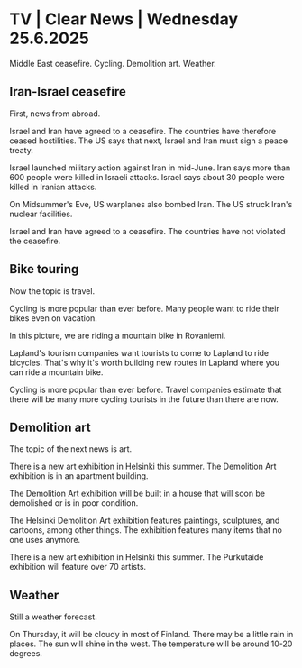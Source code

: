 # TV | Clear News | Wednesday 25.6.2025

Middle East ceasefire. Cycling. Demolition art. Weather.

## Iran-Israel ceasefire

First, news from abroad.

Israel and Iran have agreed to a ceasefire. The countries have therefore ceased hostilities. The US says that next, Israel and Iran must sign a peace treaty.

Israel launched military action against Iran in mid-June. Iran says more than 600 people were killed in Israeli attacks. Israel says about 30 people were killed in Iranian attacks.

On Midsummer's Eve, US warplanes also bombed Iran. The US struck Iran's nuclear facilities.

Israel and Iran have agreed to a ceasefire. The countries have not violated the ceasefire.

## Bike touring

Now the topic is travel.

Cycling is more popular than ever before. Many people want to ride their bikes even on vacation.

In this picture, we are riding a mountain bike in Rovaniemi.

Lapland's tourism companies want tourists to come to Lapland to ride bicycles. That's why it's worth building new routes in Lapland where you can ride a mountain bike.

Cycling is more popular than ever before. Travel companies estimate that there will be many more cycling tourists in the future than there are now.

## Demolition art

The topic of the next news is art.

There is a new art exhibition in Helsinki this summer. The Demolition Art exhibition is in an apartment building.

The Demolition Art exhibition will be built in a house that will soon be demolished or is in poor condition.

The Helsinki Demolition Art exhibition features paintings, sculptures, and cartoons, among other things. The exhibition features many items that no one uses anymore.

There is a new art exhibition in Helsinki this summer. The Purkutaide exhibition will feature over 70 artists.

## Weather

Still a weather forecast.

On Thursday, it will be cloudy in most of Finland. There may be a little rain in places. The sun will shine in the west. The temperature will be around 10-20 degrees.
